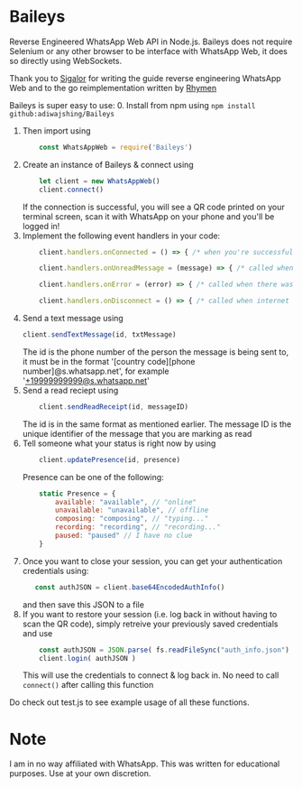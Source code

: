 # Baileys
 Reverse Engineered WhatsApp Web API in Node.js. Baileys does not require Selenium or any other browser to be interface with WhatsApp Web, it does so directly using WebSockets.
 
 Thank you to [Sigalor](https://github.com/sigalor/whatsapp-web-reveng) for writing the guide reverse engineering WhatsApp Web and to the go reimplementation written by [Rhymen](https://github.com/Rhymen/go-whatsapp/tree/484cfe758705761d76724e01839d6fc473dc10c4)

Baileys is super easy to use:
0. Install from npm using
    ``` npm install github:adiwajshing/Baileys ```
1. Then import using 
    ``` javascript 
        const WhatsAppWeb = require('Baileys') 
    ```
2. Create an instance of Baileys & connect using 
    ``` javascript
        let client = new WhatsAppWeb() 
        client.connect()
    ``` 
    If the connection is successful, you will see a QR code printed on your terminal screen, scan it with WhatsApp on your phone and you'll be logged in!
3. Implement the following event handlers in your code:
    ``` javascript 
        client.handlers.onConnected = () => { /* when you're successfully authenticated with the WhatsApp Web servers */ } 
    ```
    ``` javascript 
        client.handlers.onUnreadMessage = (message) => { /* called when you have a pending unread message or recieve a new message */ } 
    ```
    ``` javascript 
        client.handlers.onError = (error) => { /* called when there was an error */ } 
    ```
    ``` javascript 
        client.handlers.onDisconnect = () => { /* called when internet gets disconnected */ } 
    ```
4. Send a text message using 
    ``` javascript 
    client.sendTextMessage(id, txtMessage) 
    ``` 
    The id is the phone number of the person the message is being sent to, it must be in the format '[country code][phone number]@s.whatsapp.net', for example '+19999999999@s.whatsapp.net'
5. Send a read reciept using 
    ``` javascript 
        client.sendReadReceipt(id, messageID) 
    ```
    The id is in the same format as mentioned earlier. The message ID is the unique identifier of the message that you are marking as read
6. Tell someone what your status is right now by using 
    ``` javascript
        client.updatePresence(id, presence) 
    ```
    Presence can be one of the following:
    ``` javascript
        static Presence = {
            available: "available", // "online"
            unavailable: "unavailable", // offline
            composing: "composing", // "typing..."
            recording: "recording", // "recording..."
            paused: "paused" // I have no clue
        }
    ```
7. Once you want to close your session, you can get your authentication credentials using:
     ``` javascript
        const authJSON = client.base64EncodedAuthInfo() 
    ```
    and then save this JSON to a file
8. If you want to restore your session (i.e. log back in without having to scan the QR code), simply retreive your previously saved credentials and use
    ``` javascript
        const authJSON = JSON.parse( fs.readFileSync("auth_info.json") )
        client.login( authJSON )
    ```
    This will use the credentials to connect & log back in. No need to call ``` connect() ``` after calling this function

Do check out test.js to see example usage of all these functions.

# Note
 I am in no way affiliated with WhatsApp. This was written for educational purposes. Use at your own discretion.